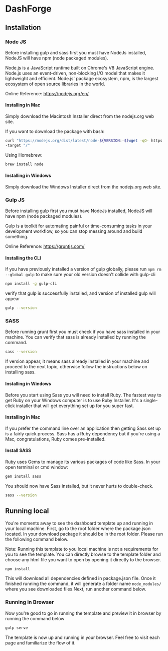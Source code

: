 # DashForge

## Installation

### Node JS

Before installing gulp and sass first you must have NodeJs installed, NodeJS will have npm (node packaged modules).

Node.js is a JavaScript runtime built on Chrome's V8 JavaScript engine. Node.js uses an event-driven, non-blocking I/O model that makes it lightweight and efficient. Node.js' package ecosystem, npm, is the largest ecosystem of open source libraries in the world.

Online Reference: <https://nodejs.org/en/>

#### Installing in Mac

Simply download the Macintosh Installer direct from the nodejs.org web site.

If you want to download the package with bash:

```bash
curl "https://nodejs.org/dist/latest/node-${VERSION:-$(wget -qO- https://nodejs.org/dist/latest/ | sed -nE 's|.*>node-(.*)\.pkg.*|\1|p')}.pkg" > "$HOME/Downloads/node-latest.pkg" && sudo installer -store -pkg "$HOME/Downloads/node-latest.pkg"
-target "/"
```

Using Homebrew:

```bash
brew install node
```

#### Installing in Windows

Simply download the Windows Installer direct from the nodejs.org web site.

### Gulp JS

Before installing gulp first you must have NodeJs installed, NodeJS will have npm (node packaged modules).

Gulp is a toolkit for automating painful or time-consuming tasks in your development workflow, so you can stop messing around and build something.

Online Reference: <https://gruntjs.com/>

#### Installing the CLI

If you have previously installed a version of gulp globally, please run `npm rm --global gulp` to make sure your old version doesn't collide with gulp-cli

```bash
npm install -g gulp-cli
```

verify that gulp is successfully installed, and version of installed gulp will appear

```bash
gulp --version
```

### SASS

Before running grunt first you must check if you have sass installed in your machine. You can verify that sass is already installed by running the command.

```bash
sass --version
```

If version appear, it means sass already installed in your machine and proceed to the next topic, otherwise follow the instructions below on installing sass.

#### Installing in Windows

Before you start using Sass you will need to install Ruby. The fastest way to get Ruby on your Windows computer is to use Ruby Installer. It's a single-click installer that will get everything set up for you super fast.

#### Installing in Mac

If you prefer the command line over an application then getting Sass set up is a fairly quick process. Sass has a Ruby dependency but if you're using a Mac, congratulations, Ruby comes pre-installed.

#### Install SASS

Ruby uses Gems to manage its various packages of code like Sass. In your open terminal or cmd window:

```bash
gem install sass
```

You should now have Sass installed, but it never hurts to double-check.

```bash
sass --version
```

## Running local

You're moments away to see the dashboard template up and running in your local machine. First, go to the root folder where the package.json located. In your download package it should be in the root folder. Please run the following command below.

Note: Running this template to you local machine is not a requirements for you to see the template. You can directly browse to the template folder and choose any html file you want to open by opening it directly to the browser.

```bash
npm install
```

This will download all dependencies defined in package.json file. Once it finished running the command, it will generate a folder name `node_modules/` where you see downloaded files.Next, run another command below.

### Running in Browser

Now you're good to go in running the template and preview it in browser by running the command below

```bash
gulp serve
```

The template is now up and running in your browser. Feel free to visit each page and familiarize the flow of it.
